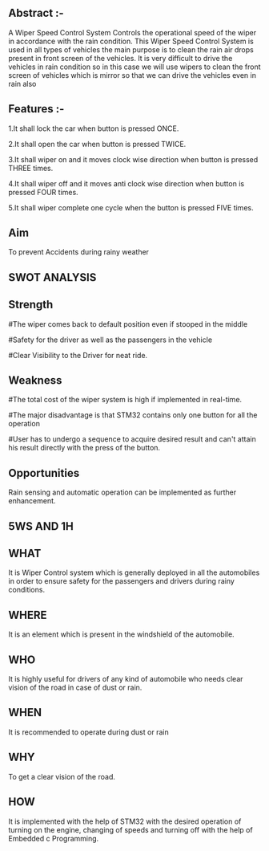 ## Abstract :-
A Wiper Speed Control System Controls the operational speed of the wiper in accordance with the rain condition. This Wiper Speed Control System is used in all types of vehicles the main purpose is to clean the rain air drops present in front screen of the vehicles. It is very difficult to drive the vehicles in rain condition so in this case we will use wipers to clean the front screen of vehicles which is mirror so that we can drive the vehicles even in rain also

## Features :-
1.It shall lock the car when button is pressed ONCE.

2.It shall open the car when button is pressed TWICE.

3.It shall wiper on and it moves clock wise direction when button is pressed THREE times.

4.It shall wiper off and it moves anti clock wise direction when button is pressed FOUR times.

5.It shall wiper complete one cycle when the button is pressed FIVE times.

## Aim 
To prevent Accidents during rainy weather

## SWOT ANALYSIS

## Strength

#The wiper comes back to default position even if stooped in the middle

#Safety for the driver as well as the passengers in the vehicle

#Clear Visibility to the Driver for neat ride.

## Weakness

#The total cost of the wiper system is high if implemented in real-time.

#The major disadvantage is that STM32 contains only one button for all the operation

#User has to undergo a sequence to acquire desired result and can't attain his result directly with the press of the button.

## Opportunities

 Rain sensing and automatic operation can be implemented as further enhancement.

## 5WS AND 1H

## WHAT

It is Wiper Control system which is generally deployed in all the automobiles in order to ensure safety for the passengers and drivers during rainy conditions.

## WHERE

It is an element which is present in the windshield of the automobile.

## WHO

It is highly useful for drivers of any kind of automobile who needs clear vision of the road in case of dust or rain.

## WHEN

It is recommended to operate during dust or rain

## WHY

To get a clear vision of the road.

## HOW

It is implemented with the help of STM32 with the desired operation of turning on the engine, changing of speeds and turning off with the help of Embedded c Programming.



